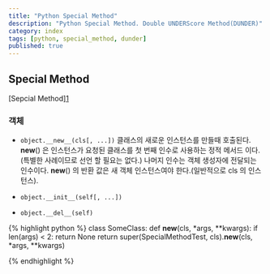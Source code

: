 ```yaml
---
title: "Python Special Method"
description: "Python Special Method. Double UNDERScore Method(DUNDER)"
category: index
tags: [python, special_method, dunder]
published: true
---
```


## Special Method
[Sepcial Method][1](https://docs.python.org/3/reference/datamodel.html#special-method-names "스페셜 메소드")

### 객체

* `object.__new__(cls[, ...])`
	클래스의 새로운 인스턴스를 만들때 호출된다.
	__new__() 은 인스턴스가 요청된 클래스를 첫 번째 인수로 사용하는 정적 메서드 이다.
	(특별한 사례이므로 선언 할 필요는 없다.)
	나머지 인수는 객체 생성자에 전달되는 인수이다.
	__new__() 의 반환 값은 새 객체 인스턴스여야 한다.(일반적으로 cls 의 인스턴스).

* `object.__init__(self[, ...])`

* `object.__del__(self)`


{% highlight python %}
class SomeClass:
	def __new__(cls, *args, **kwargs):
		if len(args) < 2:
		    return None
		return super(SpecialMethodTest, cls).__new__(cls, *args, **kwargs)

{% endhighlight %}
